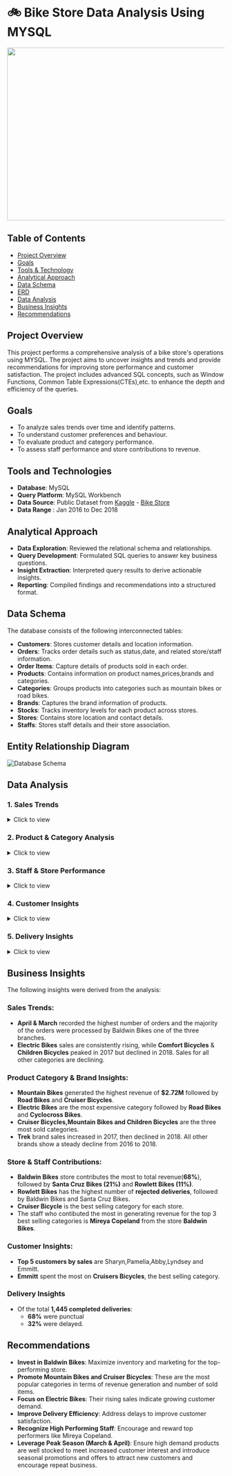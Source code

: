 # 🚲 Bike Store Data Analysis Using MYSQL
<img align="center" width="700" height="400" src="https://github.com/user-attachments/assets/6a4be8b5-e070-4f33-8c66-5997e73df236">


## Table of Contents
- [Project Overview](#project-overview)
- [Goals](#goals)
- [Tools & Technology](#tools-and-technologies)
- [Analytical Approach](#analytical-approach)
- [Data Schema](#data-schema)
- [ERD](#entity-relationship-diagram)
- [Data Analysis](#data-analysis)
- [Business Insights](#business-insights)
- [Recommendations](#recommendations)



## Project Overview
This project performs a comprehensive analysis of a bike store's operations using MYSQL. The project aims to uncover insights and trends and provide recommendations for improving store performance and customer satisfaction. The project includes advanced SQL concepts, such as Window Functions, Common Table Expressions(CTEs),etc. to enhance the depth and efficiency of the queries.

## Goals
- To analyze sales trends over time and identify patterns.
- To understand customer preferences and behaviour.
- To evaluate product and category performance.
- To assess staff performance and store contributions to revenue.

## Tools and Technologies
- **Database**: MySQL
- **Query Platform**: MySQL Workbench
- **Data Source**: Public Dataset from <a href="https://www.kaggle.com/datasets/dillonmyrick/bike-store-sample-database?select=orders.csv">Kaggle</a>
           - <a href="https://github.com/PallaviSharma04/Bike-Store-Data-Analysis-SQL-Project/tree/main/Bike%20Store%20Data">Bike Store </a>
- **Data Range** : Jan 2016 to Dec 2018

## Analytical Approach
- **Data Exploration**: Reviewed the relational schema and relationships.
- **Query Development**: Formulated SQL queries to answer key business questions.
- **Insight Extraction**: Interpreted query results to derive actionable insights.
- **Reporting**: Compiled findings and recommendations into a structured format.

## Data Schema
The database consists of the following interconnected tables:
- **Customers**: Stores customer details and location information.
- **Orders**: Tracks order details such as status,date, and related store/staff information.
- **Order Items**: Capture details of products sold in each order.
- **Products**: Contains information on product names,prices,brands and categories.
- **Categories**: Groups products into categories such as mountain bikes or road bikes.
- **Brands**: Captures the brand information of products.
- **Stocks**: Tracks inventory levels for each product across stores.
- **Stores**: Contains store location and contact details.
- **Staffs**: Stores staff details and their store association.

## Entity Relationship Diagram
![Database Schema](https://github.com/user-attachments/assets/f9c7bb92-3553-4c45-aa63-9772271c07b7)

## Data Analysis
### 1. Sales Trends
<details>
<summary>Click to view</summary>
<br>

**Q1: Which months record the highest number of orders, and which store is responsible for the largest share of these orders?**
```sql
	WITH cte AS
		(
		SELECT COUNT(order_id) AS No_of_orders ,MONTHNAME(order_date) AS Month
		FROM orders
		GROUP BY Month
		ORDER BY No_of_orders DESC
		),
		cte2 AS
		(
		SELECT count(orders.order_id) No_of_orders, monthname(orders.order_date) Month, stores.store_name, 
		RANK()OVER(PARTITION BY monthname(orders.order_date) ORDER BY count(orders.order_id) DESC) AS rnk
		FROM orders JOIN stores
		ON orders.store_id=stores.store_id
		GROUP BY stores.store_name,Month
		ORDER BY Month
		)
	SELECT cte.*,cte2.store_name AS Store_with_max_orders
	FROM cte JOIN cte2 ON cte.Month=cte2.Month
	WHERE cte2.rnk=1
	ORDER BY 1 DESC ;
```
*Output*

![image](https://github.com/user-attachments/assets/25d20ee0-7cef-4c3a-8eef-39a7bea461c1)

**Q2: What is the progression of revenue over time for each category and which categories show significant growth decline?**
```sql
	SELECT year(o.order_date) as year,c.category_name,ROUND(SUM((oi.quantity*oi.list_price)*(1-oi.discount)),2) AS tot_rev
	FROM orders o JOIN order_items oi ON o.order_id=oi.order_id 
	JOIN products p ON oi.product_id=p.product_id
	JOIN categories c ON c.category_id=p.category_id
	GROUP BY c.category_name,year
	ORDER BY c.category_name DESC,year ASC; 
```
*Output*

![image](https://github.com/user-attachments/assets/8d294f5a-2587-4d8a-ab9b-04a98026f5ce)
</details>

### 2. Product & Category Analysis
<details>
<summary>Click to view</summary>
<br>
	
**Q3: Which bike categories generate the highest revenue?**
```sql
SELECT c.category_name,ROUND(SUM((oi.quantity*oi.list_price)*(1-oi.discount)),2) AS tot_rev
FROM order_items oi
JOIN products p ON oi.product_id = p.product_id
JOIN categories c ON p.category_id = c.category_id
GROUP BY c.category_name 
ORDER BY tot_rev DESC;
```
*Output*

![image](https://github.com/user-attachments/assets/3343eebe-942c-43f7-b00b-f06dcde16a71)

**Q4: Which is the most expensive bike category on an average?**
```sql
	WITH cte AS
		(      
		SELECT c.category_name,SUM(p.list_price) AS price
		FROM products p JOIN categories c
		ON p.category_id=c.category_id
		GROUP BY c.category_name
		ORDER BY price DESC
    		),
		num AS 
		(
		SELECT c.category_name,COUNT(p.product_id) AS cn 
		FROM products p JOIN categories c
		ON p.category_id=c.category_id
		GROUP BY c.category_name
		)
	SELECT cte.category_name,round((cte.price/num.cn ),2) AS avg_price
	FROM cte JOIN num ON cte. category_name=num.category_name
	ORDER BY avg_price DESC;
```
*Output*

![image](https://github.com/user-attachments/assets/fbc7ddeb-0834-4509-be8a-fd978d17c835)

**Q5: Write a query to track the number of units sold over time for each brand, reflecting consumer demand trends.**
```sql
	SELECT YEAR(o.order_date) as year, b.brand_name, SUM(oi.quantity) as No_of_units_sold
	FROM orders o JOIN order_items oi ON o.order_id=oi.order_id
	JOIN products p ON p.product_id=oi.product_id
	JOIN brands b ON b.brand_id=p.brand_id
	GROUP BY b.brand_name,year
	ORDER BY b.brand_name DESC,year ASC;
```
*Output*

![image](https://github.com/user-attachments/assets/bda562e4-e115-41cf-a963-27e04547ddfe)
</details>

### 3. Staff & Store Performance
<details>
<summary>Click to view</summary>
<br>

**Q6: Which store contributes the most to the sales?**
```sql
WITH RECURSIVE 
	rev_per_store AS (
	SELECT s.store_name,ROUND(SUM((oi.quantity*oi.list_price)*(1-oi.discount)),2) AS revenue
	FROM orders o JOIN stores s ON o.store_id=s.store_id
	JOIN order_items oi ON o.order_id=oi.order_id
	GROUP BY s.store_name
	ORDER BY revenue DESC),
	sum_rev AS (SELECT sum(revenue) AS total
	FROM rev_per_store)
SELECT rev_per_store.*,concat(ROUND(100*rev_per_store.revenue/(sum_rev.total)),"%") as percentage_of_total
FROM rev_per_store JOIN sum_re
```
*Output*

![image](https://github.com/user-attachments/assets/6bb1431e-8711-4fe2-9034-6427d65e6064)

**Q7: Which store has the highest number of deliveries that were rejected?**
```sql
SELECT count(*) as Rejected_Deliveries , store_name 
FROM orders o JOIN stores s ON o.store_id=s.store_id
WHERE order_status=3
GROUP BY store_name
ORDER BY 1 DESC ;
```
*Output*

![image](https://github.com/user-attachments/assets/ab277a51-3c16-44f2-b73f-dc5fd8478258)

**Q8: Write a query that returns the store name and staff name who has generated the most revenue of top 3 best selling bike categories.**
```sql
	WITH best_selling_category AS
		(SELECT categories.category_id,categories.category_name,SUM(order_items.quantity) AS No_of_units_sold
		FROM order_items
		JOIN products ON order_items.product_id = products.product_id
		JOIN categories ON products.category_id = categories.category_id
		GROUP BY categories.category_name,categories.category_id
		ORDER BY No_of_units_sold DESC
		LIMIT 3),
	CTE AS 
		(SELECT sto.store_name,CONCAT(sta.first_name,' ',sta.last_name) AS staff_name,
		ROUND(SUM((oi.quantity*oi.list_price)*(1-oi.discount)),2) as sales,c.category_name,
		RANK()OVER(PARTITION BY c.category_name ORDER BY ROUND(SUM((oi.quantity*oi.list_price)*(1-oi.discount)),2) DESC) as rnk
		FROM orders o JOIN stores sto ON o.store_id=sto.store_id
		JOIN staffs sta ON sta.staff_id=o.store_id
		JOIN order_items oi ON oi.order_id=o.order_id
		JOIN products p on p.product_id=oi.product_id
		JOIN categories c on p.category_id=c.category_id
		WHERE p.category_id in (SELECT category_id FROM best_selling_category)
		GROUP BY store_name,staff_name,c.category_name)
	SELECT  best_selling_category.category_name,store_name,staff_name,sales 
	FROM CTE JOIN best_selling_category ON cte.category_name=best_selling_category.category_name
	WHERE rnk=1 
	ORDER BY sales DESC; 
```
*Output*

![image](https://github.com/user-attachments/assets/7f618b67-2cec-4e01-8d4e-cf012749b2a9)

**Q9: We want to find out the most popular bike category for each store. We detemine the most popular  bike category as the one with the highest amount of purchases. Write a query that returns each store along with the top category.**
```sql
	WITH CTE AS 
	(SELECT st.store_name,c.category_name AS most_popular_category,SUM(oi.quantity) AS no_of_units_sold,
	RANK()OVER(PARTITION BY st.store_name ORDER BY SUM(oi.quantity) DESC) AS rnk 
	FROM orders o JOIN stores st ON o.store_id=st.store_id
	JOIN order_items oi ON oi.order_id=o.order_id
	JOIN products p on p.product_id=oi.product_id
	JOIN categories c on c.category_id=p.category_id
	GROUP BY st.store_name,c.category_name
	ORDER BY 1, 3 DESC)
	SELECT store_name,most_popular_category,no_of_units_sold
	FROM CTE WHERE rnk=1;
```
*Output*

![image](https://github.com/user-attachments/assets/7025fbea-a9c2-4ae0-8435-2b49014e9b8c)
</details>

### 4. Customer Insights
<details>
<summary>Click to view</summary>
<br>

**Q10: Which are the top 5 customers based on sales?**
```sql
	SELECT c.customer_id, CONCAT(c.first_name,' ',c.last_name) AS full_name,
	ROUND(SUM((oi.quantity*oi.list_price)*(1-oi.discount)),2) AS sales
	FROM  orders o JOIN customers c ON o.customer_id=c.customer_id
	JOIN order_items oi ON oi.order_id=o.order_id
	GROUP BY full_name,c.customer_id
	ORDER BY sales DESC
	LIMIT 5;
```
*Output*

![image](https://github.com/user-attachments/assets/f9be5bed-3d8c-43a5-9396-91faf39302b6)

**Q11: Find how much amount spent by each customer on best_selling bike category. Output top 5 rows.**
```sql
	SELECT c.customer_id, CONCAT(c.first_name,' ',c.last_name) AS full_name,
	ROUND(SUM((oi.quantity*oi.list_price)*(1-oi.discount)),2) AS sales
	FROM  orders o JOIN customers c ON o.customer_id=c.customer_id
	JOIN order_items oi ON oi.order_id=o.order_id
	WHERE oi.product_id in 
	(SELECT p.product_id FROM products p JOIN categories c on p.category_id=c.category_id 
	WHERE c.category_id =3)
	GROUP BY full_name,c.customer_id
	ORDER BY sales DESC
	LIMIT 5;
```
*Output*

![image](https://github.com/user-attachments/assets/15728786-eeb4-4d74-a926-92700da8f801)
</details>

### 5. Delivery Insights
<details>
<summary>Click to view</summary>
<br>

**Q12: What is the total number of deliveries made on time, how many were delivered after the required date? What percentage of deliveries were punctual v/s delayed?**
```sql
 	WITH RECURSIVE deliveries AS
		(SELECT  *,
			CASE WHEN required_date >= shipped_date AND shipped_date IS NOT NULL
			THEN 'Punctual'
			WHEN required_date < shipped_date AND shipped_date IS NOT NULL
			THEN 'Delayed'
			END AS type
		FROM orders),
        perc AS 
        	(SELECT 
			SUM(CASE WHEN order_status=4 then 1 else 0 END) AS Total_Completed_Deliveries,
            		SUM(CASE WHEN type='Punctual' then 1 else 0 END) AS Punctual_Deliveries,
            		SUM(CASE WHEN type='Delayed' then 1 else 0 END) AS Delayed_Deliveries
		FROM deliveries)
	SELECT Total_Completed_Deliveries,
	CONCAT(Punctual_Deliveries,' ( ',ROUND(100*(Punctual_Deliveries/Total_Completed_Deliveries)),'% )') AS Punctual_deliveries,
	CONCAT(Delayed_Deliveries,' ( ',ROUND(100*(Delayed_Deliveries/Total_Completed_Deliveries)),'% )') AS Delayed_deliveries
	FROM perc;
```
*Output*

![image](https://github.com/user-attachments/assets/635fe50d-ec40-4021-ad97-483a39d815f1)
</details>

## Business Insights
The following insights were derived from the analysis:
### Sales Trends:
- **April & March** recorded the highest number of orders and the majority of the orders were processed by Baldwin Bikes one of the three branches.
- **Electric Bikes** sales are consistently rising, while **Comfort Bicycles** & **Children Bicycles** peaked in 2017 but declined in 2018. Sales for all other categories are declining.

### Product Category & Brand Insights:
- **Mountain Bikes** generated the highest revenue of **$2.72M** followed by **Road Bikes** and **Cruiser Bicycles**.
- **Electric Bikes** are the most expensive category followed by **Road Bikes** and **Cyclocross Bikes**.
- **Cruiser Bicycles,Mountain Bikes and Children Bicycles** are the three most sold categories.
- **Trek** brand sales increased in 2017, then declined in 2018. All other brands show a steady decline from 2016 to 2018.

### Store & Staff Contributions:
- **Baldwin Bikes** store contributes the most to total revenue(**68%**), followed by **Santa Cruz Bikes (21%)** and **Rowlett Bikes (11%)**.
- **Rowlett Bikes** has the highest number of **rejected deliveries**, followed by Baldwin Bikes and Santa Cruz Bikes. 
- **Cruiser Bicycle** is the best selling category for each store.
- The staff who contibuted the most in generating revenue for the top 3 best selling categories is **Mireya Copeland** from the store **Baldwin Bikes**.

### Customer Insights:
- **Top 5 customers by sales** are Sharyn,Pamelia,Abby,Lyndsey and Emmitt.
- **Emmitt** spent the most on **Cruisers Bicycles**, the best selling category.

### Delivery Insights
- Of the total **1,445 completed deliveries**:
  	- **68%** were punctual
  	- **32%** were delayed.

## Recommendations
- **Invest in Baldwin Bikes**: Maximize inventory and marketing for the top-performing store.
- **Promote Mountain Bikes and Cruiser Bicycles**: These are the most popular categories in terms of revenue generation and number of sold items.
- **Focus on Electric Bikes**: Their rising sales indicate growing customer demand.
- **Improve Delivery Efficiency**: Address delays to improve customer satisfaction.
- **Recognize High Performing Staff**: Encourage and reward top performers like Mireya Copeland.
- **Leverage Peak Season (March & April)**: Ensure high demand products are well stocked to meet increased customer interest and introduce seasonal promotions and offers to attract new customers and encourage repeat business.


